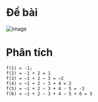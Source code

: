 # Đề bài
![image](https://github.com/VanHoang110802/Competitive_Programming/assets/108053955/952d531d-407a-4582-bc8e-41f12bc2678d)

# Phân tích
```
f(1) = -1;
f(2) = -1 + 2 = 1
f(3) = −1 + 2 − 3 = −2
f(4) = −1 + 2 − 3 + 4 = 2
f(5) = −1 + 2 − 3 + 4 - 5 = -3
f(6) = −1 + 2 − 3 + 4 − 5 + 6 = 3
```
